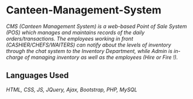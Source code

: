 # Canteen-Management-System
*CMS (Canteen Management System) is a web-based Point of Sale System (POS)
which manages and maintains records of the daily orders/transactions. The
employees working in front (CASHIER/CHEFS/WAITERS) can notify about the
levels of inventory through the chat system to the Inventory Department, while
Admin is in-charge of managing inventory as well as the employees (Hire or Fire
!).*
## Languages Used
*HTML, CSS, JS, JQuery, Ajax, Bootstrap, PHP, MySQL*
